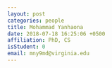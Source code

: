 ```yaml
---
layout: post
categories: people
title: Mohammad Yanhaona
date: 2018-07-18 16:25:06 +0500
affiliation: PhD, CS
isStudent: 0
email: mny9md@virginia.edu
---
```

